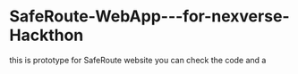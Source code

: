 # SafeRoute-WebApp---for-nexverse-Hackthon
this is prototype for SafeRoute website you can check the code and a
